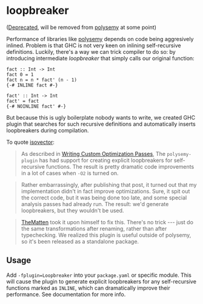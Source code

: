 # loopbreaker

([Deprecated](https://github.com/polysemy-research/loopbreaker/issues/5#issuecomment-643747804), will be removed from [polysemy](https://github.com/polysemy-research/polysemy) at some point)

Performance of libraries like [polysemy](https://github.com/polysemy-research/polysemy)
depends on code being aggresively inlined. Problem is that GHC is not very
keen on inlining self-recursive definitions. Luckily, there's a way we can
trick compiler to do so: by introducing intermediate _loopbreaker_ that simply
calls our original function:
```
fact :: Int -> Int
fact 0 = 1
fact n = n * fact' (n - 1)
{-# INLINE fact #-}

fact' :: Int -> Int
fact' = fact
{-# NOINLINE fact' #-}
```
But because this is ugly boilerplate nobody wants to write, we created GHC
plugin that searches for such recursive definitions and automatically inserts
loopbreakers during compilation.

To quote [isovector](https://github.com/isovector):
> As described in [Writing Custom Optimization Passes](https://reasonablypolymorphic.com/blog/writing-custom-optimizations/),
The `polysemy-plugin` has had support for creating explicit loopbreakers for
self-recursive functions. The result is pretty dramatic code improvements in a
lot of cases when `-O2` is turned on.

> Rather embarrassingly, after publishing that post, it turned out that my
implementation didn't in fact improve optimizations. Sure, it spit out the
correct code, but it was being done too late, and some special analysis passes
had already run. The result: we'd generate loopbreakers, but they wouldn't be
used.

> [TheMatten](https://github.com/TheMatten) took it upon himself to fix this.
There's no trick --- just do the same transformations after renaming, rather
than after typechecking. We realized this plugin is useful outside of
polysemy, so it's been released as a standalone package.

## Usage

Add `-fplugin=Loopbreaker` into your `package.yaml` or specific module. This
will cause the plugin to generate explicit loopbreakers for any self-recursive
functions marked as `INLINE`, which can dramatically improve their
performance. See documentation for more info.
